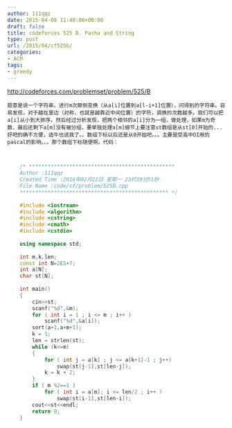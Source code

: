 ```yaml
---
author: 111qqz
date: 2015-04-08 11:40:00+00:00
draft: false
title: codeforces 525 B. Pasha and String
type: post
url: /2015/04/cf525b/
categories:
- ACM
tags:
- greedy
---
```


http://codeforces.com/problemset/problem/525/B

    
    题意是说一个字符串，进行m次颠倒变换（从a[i]位置到a[l-i+1]位置），问得到的字符串。容易发现，对于越在里边（对称，也就是越靠近中间位置）的字符，调换的次数越多。我们可以把a[i]从小到大排序。然后经过分析发现，把两个相邻的a[i]分为一组，做处理，如果m为奇数，最后还剩下a[m]没有被分组，要单独处理a[m]细节上要注意st数组是从st[0]开始的...好吧的确不方便，适牛也说我了。。数组下标以后还是从0开始吧。。。主要是受高中OI用的pascal的影响。。。那个数组下标随便啊。代码：


```c++

    
    /* ***********************************************
    Author :111qqz
    Created Time :2016年02月22日 星期一 23时39分51秒
    File Name :code/cf/problem/525B.cpp
    ************************************************ */
    
    #include <iostream>
    #include <algorithm>
    #include <cstring>
    #include <cmath>
    #include <cstdio>
    
    using namespace std;
    
    int m,k,len;
    const int N=2E5+7;
    int a[N];
    char st[N];
    
    int main()
    {
        cin>>st;
        scanf("%d",&m);
        for ( int i = 1 ; i <= m ; i++ )
            scanf("%d",&a[i]);
        sort(a+1,a+m+1);
        k = 1;
        len = strlen(st);
        while (k<=m)
        {
            for ( int j = a[k] ; j <= a[k+1]-1 ; j++)
                swap(st[j-1],st[len-j]);
            k = k + 2;
        }
        if ( m %2==1 )
            for ( int i = a[m]; i <= len/2 ; i++ )
                swap(st[i-1],st[len-i]);
        cout<<st<<endl;
        return 0;
    }



```